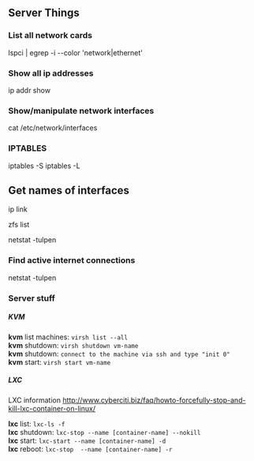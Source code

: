 ## Server Things

### List all network cards
lspci | egrep -i --color 'network|ethernet'

### Show all ip addresses
ip addr show

### Show/manipulate network interfaces
cat /etc/network/interfaces

### IPTABLES
iptables -S
iptables -L


## Get names of interfaces
ip link


zfs list

netstat -tulpen


### Find active internet connections
netstat -tulpen



### Server stuff
##### KVM

**kvm** list machines: `virsh list --all` <br />
**kvm** shutdown: `virsh shutdown vm-name` <br />
**kvm** shutdown: `connect to the machine via ssh and type "init 0"` <br />
**kvm** start:  `virsh start vm-name`

##### LXC
LXC information
http://www.cyberciti.biz/faq/howto-forcefully-stop-and-kill-lxc-container-on-linux/

**lxc** list: `lxc-ls -f` <br />
**lxc** shutdown: `lxc-stop --name [container-name] --nokill` <br />
**lxc** start: `lxc-start --name [container-name] -d` <br />
**lxc** reboot: `lxc-stop  --name [container-name] -r`
